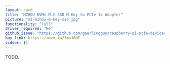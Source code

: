 ```yaml
---
layout: card
title: "MZHOU NVMe M.2 SSD M Key to PCIe 1x Adapter"
picture: "m2-mzhou-m-key-ssd.jpg"
functionality: "Full"
driver_required: "No"
github_issue: "https://github.com/geerlingguy/raspberry-pi-pcie-devices/issues/TODO"
buy_link: https://amzn.to/3maJ6NF
videos: []
---
```

TODO.
